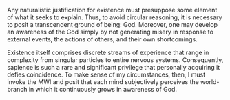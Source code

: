 Any naturalistic justification for existence must presuppose some element of what it seeks to explain. Thus, to avoid circular reasoning, it is necessary to posit a transcendent ground of being: God. Moreover, one may develop an awareness of the God simply by not generating misery in response to external events, the actions of others, and their own shortcomings.

Existence itself comprises discrete streams of experience that range in complexity from singular particles to entire nervous systems. Consequently, sapience is such a rare and significant privilege that personally acquiring it defies coincidence. To make sense of my circumstances, then, I must invoke the MWI and posit that each mind subjectively perceives the world-branch in which it continuously grows in awareness of God.
